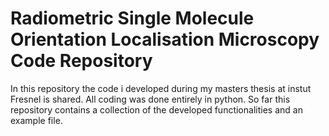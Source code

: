# Radiometric Single Molecule Orientation Localisation Microscopy Code Repository

In this repository the code i developed during my masters thesis at instut Fresnel is shared.
All coding was done entirely in python.
So far this repository contains a collection of the developed functionalities and an example file.

